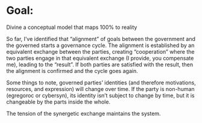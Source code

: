 # Goal:
Divine a conceptual model that maps 100% to reality

So far, I’ve identified that “alignment” of goals between the government and the governed starts a governance cycle. The alignment is established by an equivalent exchange between the parties, creating “cooperation” where the two parties engage in that equivalent exchange (I provide, you compensate me), leading to the “result”. If both parties are satisfied with the result, then the alignment is confirmed and the cycle goes again.

Some things to note, governed parties’ identities (and therefore motivations, resources, and expression) will change over time.
If the party is non-human (egregoroc or cybersyn), its identity isn’t subject to change by time, but it is changeable by the parts inside the whole.

The tension of the synergetic exchange maintains the system.

